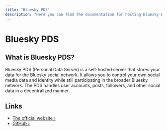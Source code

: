 ```yaml
---
title: "Bluesky PDS"
description: "Here you can find the documentation for hosting Bluesky PDS with Coolify."
---
```


# Bluesky PDS

<ZoomableImage src="/docs/images/services/bluesky.svg" />

## What is Bluesky PDS?

Bluesky PDS (Personal Data Server) is a self-hosted server that stores your data for the Bluesky social network. It allows you to control your own social media data and identity while still participating in the broader Bluesky network. The PDS handles user accounts, posts, followers, and other social data in a decentralized manner.

## Links

- [The official website ›](https://blueskyweb.xyz?utm_source=coolify.io)
- [GitHub ›](https://github.com/bluesky-social/pds?utm_source=coolify.io)